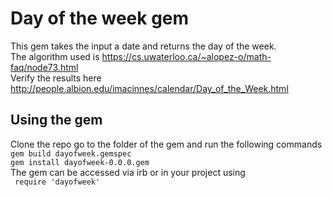 # Day of the week gem
This gem takes the input a date and returns the day of the week. <br />
The algorithm used is https://cs.uwaterloo.ca/~alopez-o/math-faq/node73.html <br />
Verify the results here http://people.albion.edu/imacinnes/calendar/Day_of_the_Week.html <br />
## Using the gem
Clone the repo
go to the folder of the gem and run the following commands <br />
```gem build dayofweek.gemspec``` <br />
```gem install dayofweek-0.0.0.gem``` <br />
The gem can be accessed via irb or in your project using <br />
``` require 'dayofweek'```
